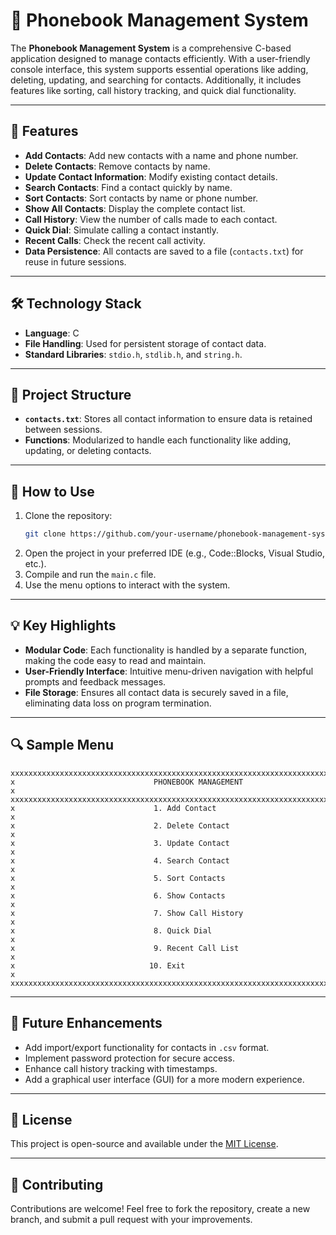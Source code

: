 
# 📱 Phonebook Management System

The **Phonebook Management System** is a comprehensive C-based application designed to manage contacts efficiently. With a user-friendly console interface, this system supports essential operations like adding, deleting, updating, and searching for contacts. Additionally, it includes features like sorting, call history tracking, and quick dial functionality.

---

## 🚀 Features

- **Add Contacts**: Add new contacts with a name and phone number.
- **Delete Contacts**: Remove contacts by name.
- **Update Contact Information**: Modify existing contact details.
- **Search Contacts**: Find a contact quickly by name.
- **Sort Contacts**: Sort contacts by name or phone number.
- **Show All Contacts**: Display the complete contact list.
- **Call History**: View the number of calls made to each contact.
- **Quick Dial**: Simulate calling a contact instantly.
- **Recent Calls**: Check the recent call activity.
- **Data Persistence**: All contacts are saved to a file (`contacts.txt`) for reuse in future sessions.

---

## 🛠️ Technology Stack

- **Language**: C
- **File Handling**: Used for persistent storage of contact data.
- **Standard Libraries**: `stdio.h`, `stdlib.h`, and `string.h`.

---

## 📂 Project Structure

- **`contacts.txt`**: Stores all contact information to ensure data is retained between sessions.
- **Functions**: Modularized to handle each functionality like adding, updating, or deleting contacts.

---

## 🎯 How to Use

1. Clone the repository:
   ```bash
   git clone https://github.com/your-username/phonebook-management-system.git
   ```
2. Open the project in your preferred IDE (e.g., Code::Blocks, Visual Studio, etc.).
3. Compile and run the `main.c` file.
4. Use the menu options to interact with the system.

---

## 💡 Key Highlights

- **Modular Code**: Each functionality is handled by a separate function, making the code easy to read and maintain.
- **User-Friendly Interface**: Intuitive menu-driven navigation with helpful prompts and feedback messages.
- **File Storage**: Ensures all contact data is securely saved in a file, eliminating data loss on program termination.

---

## 🔍 Sample Menu

```
xxxxxxxxxxxxxxxxxxxxxxxxxxxxxxxxxxxxxxxxxxxxxxxxxxxxxxxxxxxxxxxxxxxxxxxxxxxxx
x                               PHONEBOOK MANAGEMENT                        x
xxxxxxxxxxxxxxxxxxxxxxxxxxxxxxxxxxxxxxxxxxxxxxxxxxxxxxxxxxxxxxxxxxxxxxxxxxxxx
x                               1. Add Contact                              x
x                               2. Delete Contact                           x
x                               3. Update Contact                           x
x                               4. Search Contact                           x
x                               5. Sort Contacts                            x
x                               6. Show Contacts                            x
x                               7. Show Call History                        x
x                               8. Quick Dial                               x
x                               9. Recent Call List                         x
x                              10. Exit                                     x
xxxxxxxxxxxxxxxxxxxxxxxxxxxxxxxxxxxxxxxxxxxxxxxxxxxxxxxxxxxxxxxxxxxxxxxxxxxxx
```

---

## 📌 Future Enhancements

- Add import/export functionality for contacts in `.csv` format.
- Implement password protection for secure access.
- Enhance call history tracking with timestamps.
- Add a graphical user interface (GUI) for a more modern experience.

---

## 📝 License

This project is open-source and available under the [MIT License](LICENSE).

---

## 🤝 Contributing

Contributions are welcome! Feel free to fork the repository, create a new branch, and submit a pull request with your improvements.
